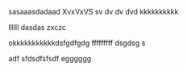 sasaaasdadaad
XvxVxVS
sv
dv
dv
dvd
kkkkkkkkkk





llllll
dasdas
zxczc

okkkkkkkkkkkdsfgdfgdg
fffffffff
dsgdsg
s


adf
sfdsdfsfsdf
egggggg
